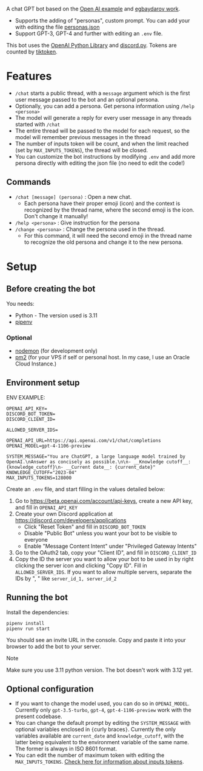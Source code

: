 A chat GPT bot based on the [Open AI example](https://github.com/openai/gpt-discord-bot) and [egbaydarov work](https://github.com/egbaydarov/gpt-discord-bot).

- Supports the adding of "personas", custom prompt. You can add your with editing the file [personas.json](personas.json)
- Support GPT-3, GPT-4 and further with editing an `.env` file.

This bot uses the [OpenAI Python Library](https://github.com/openai/openai-python) and [discord.py](https://discordpy.readthedocs.io/). Tokens are counted by [tiktoken](https://github.com/openai/tiktoken).

# Features

- `/chat` starts a public thread, with a `message` argument which is the first user message passed to the bot and an optional persona. 
- Optionally, you can add a persona. Get persona information using `/help <persona>`
- The model will generate a reply for every user message in any threads started with `/chat`
- The entire thread will be passed to the model for each request, so the model will remember previous messages in the thread
- The number of inputs token will be count, and when the limit reached (set by `MAX_INPUTS_TOKENS`), the thread will be closed.
- You can customize the bot instructions by modifying `.env` and add more persona directly with editing the json file (no need to edit the code!)

## Commands

- `/chat [message] (persona)` : Open a new chat.
  - Each persona have their proper emoji (icon) and the context is recognized by the thread name, where the second emoji is the icon. Don't change it manually!
- `/help <persona>` : Give instruction for the persona
- `/change <persona>` : Change the persona used in the thread.
  - For this command, it will need the second emoji in the thread name to recognize the old persona and change it to the new persona.

# Setup
## Before creating the bot

You needs:
- Python - The version used is 3.11
- [pipenv](https://pipenv.pypa.io/en/latest/)

### Optional
- [nodemon](https://www.npmjs.com/package/nodemon) (for development only)
- [pm2](https://pm2.keymetrics.io/) (for your VPS if self or personal host. In my case, I use an Oracle Cloud Instance.)

## Environment setup

ENV EXAMPLE:
```env
OPENAI_API_KEY=
DISCORD_BOT_TOKEN=
DISCORD_CLIENT_ID=

ALLOWED_SERVER_IDS=

OPENAI_API_URL=https://api.openai.com/v1/chat/completions
OPENAI_MODEL=gpt-4-1106-preview

SYSTEM_MESSAGE="You are ChatGPT, a large language model trained by OpenAI.\nAnswer as concisely as possible.\n\n- __Knowledge cutoff__: {knowledge_cutoff}\n- __Current date__: {current_date}"
KNOWLEDGE_CUTOFF="2023-04"
MAX_INPUTS_TOKENS=128000
```

Create an `.env` file, and start filling in the values detailed below:
1. Go to https://beta.openai.com/account/api-keys, create a new API key, and fill in `OPENAI_API_KEY`
2. Create your own Discord application at https://discord.com/developers/applications
    - Click "Reset Token" and fill in `DISCORD_BOT_TOKEN`
    - Disable "Public Bot" unless you want your bot to be visible to everyone
    - Enable "Message Content Intent" under "Privileged Gateway Intents"
3. Go to the OAuth2 tab, copy your "Client ID", and fill in `DISCORD_CLIENT_ID`
4. Copy the ID the server you want to allow your bot to be used in by right clicking the server icon and clicking "Copy ID". Fill in `ALLOWED_SERVER_IDS`. If you want to allow multiple servers, separate the IDs by ", " like `server_id_1, server_id_2`

## Running the bot

Install the dependencies:
```
pipenv install
pipenv run start
```

You should see an invite URL in the console. Copy and paste it into your browser to add the bot to your server.

> [!NOTE]
> Make sure you use 3.11 python version.
> The bot doesn't work with 3.12 yet.

## Optional configuration

- If you want to change the model used, you can do so in `OPENAI_MODEL`. Currently only `gpt-3.5-turbo`, `gpt-4`, `gpt-4-1106-preview` work with the present codebase.
- You can change the default prompt by editing the `SYSTEM_MESSAGE` with optional variables enclosed in `{`curly braces`}`. Currently the only variables available are `current_date` and `knowledge_cutoff`, with the latter being equivalent to the environment variable of the same name. The former is always in ISO 8601 format.
- You can edit the number of maximum token with editing the `MAX_INPUTS_TOKENS`. [Check here for information about inputs tokens](https://platform.openai.com/docs/models/gpt-4-and-gpt-4-turbo).

